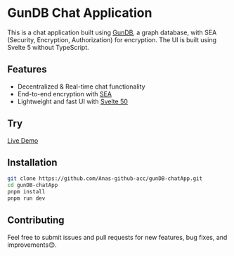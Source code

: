 # GunDB Chat Application

This is a chat application built using [GunDB](https://gun.eco/), a graph database, with SEA (Security, Encryption, Authorization) for encryption. The UI is built using Svelte 5 without TypeScript.

## Features
- Decentralized & Real-time chat functionality
- End-to-end encryption with [SEA](https://gun.eco/docs/SEA)
- Lightweight and fast UI with [Svelte 50](https://svelte.dev/docs/svelte/v5-migration-guide#Migration-script)

## Try
[Live Demo]()

## Installation
   ```bash
   git clone https://github.com/Anas-github-acc/gunDB-chatApp.git
   cd gunDB-chatApp
   pnpm install
   pnpm run dev
   ```

## Contributing
Feel free to submit issues and pull requests for new features, bug fixes, and improvements😊.

